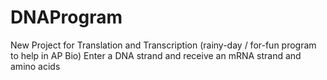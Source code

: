 # DNAProgram
New Project for Translation and Transcription (rainy-day / for-fun program to help in AP Bio)
Enter a DNA strand and receive an mRNA strand and amino acids
